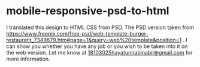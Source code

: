 # mobile-responsive-psd-to-html
I translated this design to HTML CSS from PSD. 
The PSD version taken from https://www.freepik.com/free-psd/web-template-burger-restaurant_7349679.htm#page=1&query=web%20template&position=1  . 
I can show you whether you have any job or you wish to be taken into it on the web version. 
Let me know at 18103025hayatunnabinabil@gmail.com for more information.
